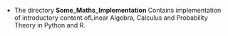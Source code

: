 - The directory **Some_Maths_Implementation** Contains implementation of introductory content ofLinear Algebra, Calculus and Probability Theory in Python and R. 